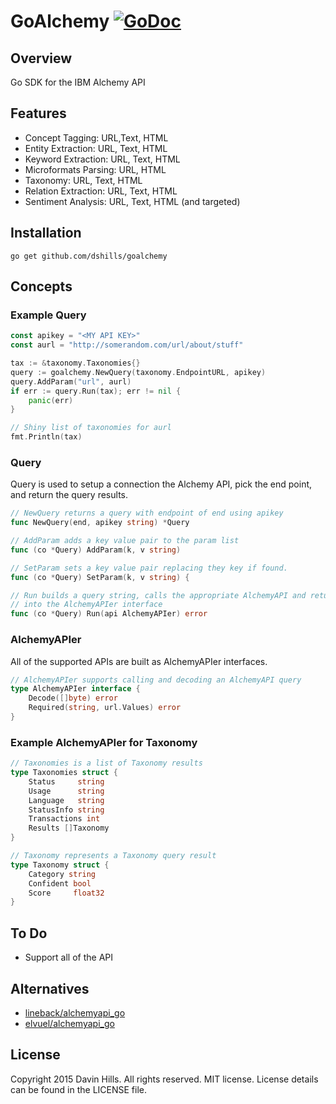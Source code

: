 # GoAlchemy [![GoDoc](https://img.shields.io/badge/godoc-reference-blue.svg?style=flat-square)](https://godoc.org/github.com/dshills/goalchemy)

## Overview
Go SDK for the IBM Alchemy API

## Features

* Concept Tagging: URL,Text, HTML
* Entity Extraction: URL, Text, HTML
* Keyword Extraction: URL, Text, HTML
* Microformats Parsing: URL, HTML
* Taxonomy: URL, Text, HTML
* Relation Extraction: URL, Text, HTML
* Sentiment Analysis: URL, Text, HTML (and targeted)

## Installation
	go get github.com/dshills/goalchemy
	
## Concepts

### Example Query

```go
const apikey = "<MY API KEY>"
const aurl = "http://somerandom.com/url/about/stuff"

tax := &taxonomy.Taxonomies{}
query := goalchemy.NewQuery(taxonomy.EndpointURL, apikey)
query.AddParam("url", aurl)
if err := query.Run(tax); err != nil {
	panic(err)
}

// Shiny list of taxonomies for aurl
fmt.Println(tax)
```

### Query
Query is used to setup a connection the Alchemy API, pick the end point, and return the query results.

```go
// NewQuery returns a query with endpoint of end using apikey
func NewQuery(end, apikey string) *Query

// AddParam adds a key value pair to the param list
func (co *Query) AddParam(k, v string)

// SetParam sets a key value pair replacing they key if found.
func (co *Query) SetParam(k, v string) {

// Run builds a query string, calls the appropriate AlchemyAPI and returns the decoded results
// into the AlchemyAPIer interface
func (co *Query) Run(api AlchemyAPIer) error
```

### AlchemyAPIer
All of the supported APIs are built as AlchemyAPIer interfaces.

```go
// AlchemyAPIer supports calling and decoding an AlchemyAPI query
type AlchemyAPIer interface {
	Decode([]byte) error
	Required(string, url.Values) error
}
```

### Example AlchemyAPIer for Taxonomy

```go
// Taxonomies is a list of Taxonomy results
type Taxonomies struct {
	Status     string 
	Usage      string 
	Language   string 
	StatusInfo string 
	Transactions int
	Results []Taxonomy
}

// Taxonomy represents a Taxonomy query result
type Taxonomy struct {
	Category string 
	Confident bool
	Score     float32
}
```

## To Do
* Support all of the API

## Alternatives

* [lineback/alchemyapi_go](https://github.com/lineback/alchemyapi_go)
* [elvuel/alchemyapi_go](http://github.com/elvuel/alchemyapi_go)

## License
Copyright 2015 Davin Hills. All rights reserved.
MIT license. License details can be found in the LICENSE file.
